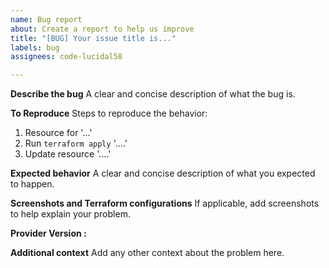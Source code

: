 ```yaml
---
name: Bug report
about: Create a report to help us improve
title: "[BUG] Your issue title is..."
labels: bug
assignees: code-lucidal58

---
```


**Describe the bug**
A clear and concise description of what the bug is.

**To Reproduce**
Steps to reproduce the behavior:
1. Resource for '...'
2. Run `terraform apply` '....'
3. Update resource '....'

**Expected behavior**
A clear and concise description of what you expected to happen.

**Screenshots and Terraform configurations**
If applicable, add screenshots to help explain your problem.

**Provider Version :**

**Additional context**
Add any other context about the problem here.
